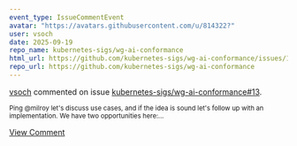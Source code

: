 ```yaml
---
event_type: IssueCommentEvent
avatar: "https://avatars.githubusercontent.com/u/814322?"
user: vsoch
date: 2025-09-19
repo_name: kubernetes-sigs/wg-ai-conformance
html_url: https://github.com/kubernetes-sigs/wg-ai-conformance/issues/13
repo_url: https://github.com/kubernetes-sigs/wg-ai-conformance
---
```


<a href='https://github.com/vsoch' target='_blank'>vsoch</a> commented on issue <a href='https://github.com/kubernetes-sigs/wg-ai-conformance/issues/13' target='_blank'>kubernetes-sigs/wg-ai-conformance#13</a>.

<small>Ping @milroy let's discuss use cases, and if the idea is sound let's follow up with an implementation. We have two opportunities here:...</small>

<a href='https://github.com/kubernetes-sigs/wg-ai-conformance/issues/13' target='_blank'>View Comment</a>
